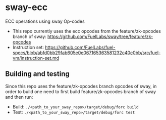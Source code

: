 # sway-ecc
ECC operations using sway Op-codes

- This repo currently uses the ecc opcodes from the feature/zk-opcodes branch of sway: https://github.com/FuelLabs/sway/tree/feature/zk-opcodes
- Instruction set: https://github.com/FuelLabs/fuel-specs/blob/abfd0bb29fab605e0e067165363581232c40e0bb/src/fuel-vm/instruction-set.md

## Building and testing
Since this repo uses the feature/zk-opcodes branch opcodes of sway, in order to build one need to first build feature/zk-opcodes branch of sway and then run:

- Build: `./<path_to_your_sway_repo>/target/debug/forc build`
- Test: `./<path_to_your_sway_repo>/target/debug/forc test`